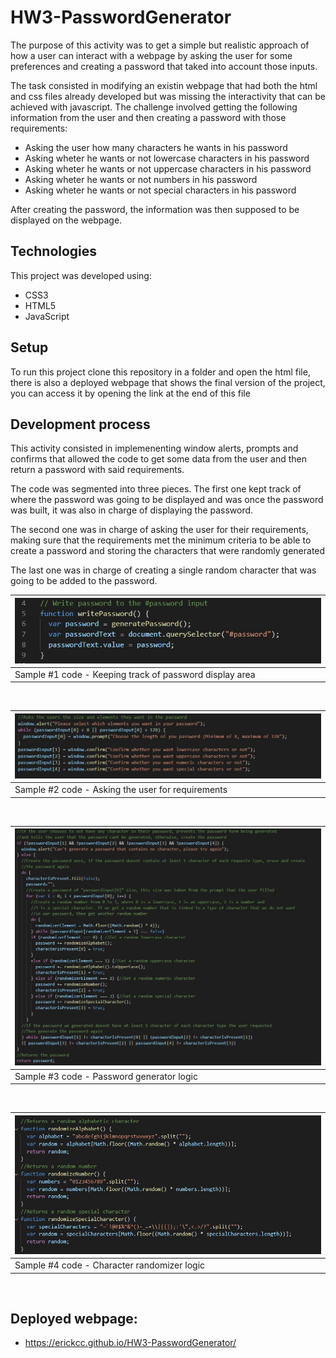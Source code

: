 # HW3-PasswordGenerator

The purpose of this activity was to get a simple but realistic approach of how a user can interact with a webpage by asking the user for some preferences and creating a password that taked into account those inputs. 

The task consisted in modifying an existin webpage that had both the html and css files already developed but was missing the interactivity that can be achieved with javascript. The challenge involved getting the following information from the user and then creating a password with those requirements:

* Asking the user how many characters he wants in his password
* Asking wheter he wants or not lowercase characters in his password
* Asking wheter he wants or not uppercase characters in his password
* Asking wheter he wants or not numbers in his password
* Asking wheter he wants or not special characters in his password

After creating the password, the information was then supposed to be displayed on the webpage.

## Technologies

This project was developed using:
* CSS3
* HTML5
* JavaScript

## Setup

To run this project clone this repository in a folder and open the html file, there is also a deployed webpage that shows the final version of the project, you can access it by opening the link at the end of this file

## Development process

This activity consisted in implemenenting window alerts, prompts and confirms that allowed the code to get some data from the user and then return a password with said requirements.

The code was segmented into three pieces. The first one kept track of where the password was going to be displayed and was once the password was built, it was also in charge of displaying the password.

The second one was in charge of asking the user for their requirements, making sure that the requirements met the minimum criteria to be able to create a password and storing the characters that were randomly generated

The last one was in charge of creating a single random character that was going to be added to the password.

|![Sample #1 code - Keeping track of password display area](assets/images/sample-code-1.JPG)   |
| ------------- |
|Sample #1 code - Keeping track of password display area|

&nbsp;



|![Sample #2 code - Asking the user for requirements](assets/images/sample-code-2.JPG)   | 
| ------------- |
| Sample #2 code - Asking the user for requirements |

&nbsp;

|![Sample #3 code - Password generator logic](assets/images/sample-code-3.JPG)   | 
| ------------- |
| Sample #3 code - Password generator logic |

&nbsp;

|![Sample #4 code - Character randomizer logic](assets/images/sample-code-4.JPG)   | 
| ------------- |
| Sample #4 code - Character randomizer logic |

&nbsp;

## Deployed webpage:
* https://erickcc.github.io/HW3-PasswordGenerator/
